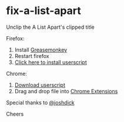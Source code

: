 fix-a-list-apart
================

Unclip the A List Apart's clipped title

Firefox:

1. Install [Greasemonkey](https://addons.mozilla.org/en-US/firefox/addon/greasemonkey/)
2. Restart firefox
3. [Click here to install userscript](https://raw.github.com/khirakawa/fix-a-list-apart/master/fix-a-list-apart.user.js)

Chrome:

1. [Download userscript](https://raw.github.com/khirakawa/fix-a-list-apart/master/fix-a-list-apart.user.js)
2. Drag and drop file into [Chrome Extensions](chrome://chrome/extensions)

Special thanks to [@joshdick](http://github.com/joshdick)

Cheers
